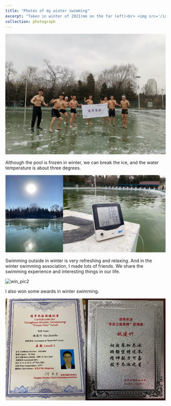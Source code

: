 ```yaml
---
title: "Photos of my winter swimming"
excerpt: "Taken in winter of 2021(me on the far left)<br> <img src='/images/photograph/win_pic2.JPG' width='700'>"
collection: photograph
---
```


![win_pic1](/images/photograph/win_pic2.JPG)

Although the pool is frozen in winter, we can break the ice, and the water temperature is about three degrees.

![ice](/images/photograph/ice.png)

Swimming outside in winter is very refreshing and relaxing. And in the winter swimming association, I made lots of friends. We share the swimming experience and interesting things in our life.

![win_pic2](/images/photograph/win_pic2.png)

I also won some awards in winter swimming.

![win_cert](/images/photograph/win_cert.png)
